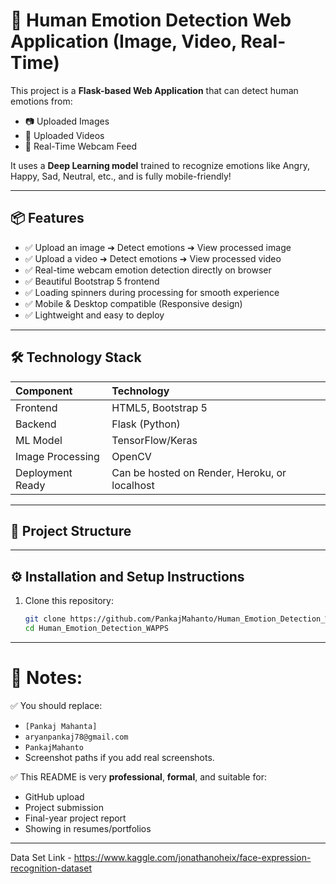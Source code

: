 
# 🎯 Human Emotion Detection Web Application (Image, Video, Real-Time)

This project is a **Flask-based Web Application** that can detect human emotions from:

- 📷 Uploaded Images
- 🎥 Uploaded Videos
- 🎥 Real-Time Webcam Feed

It uses a **Deep Learning model** trained to recognize emotions like Angry, Happy, Sad, Neutral, etc., and is fully mobile-friendly!

---

## 📦 Features

- ✅ Upload an image ➔ Detect emotions ➔ View processed image
- ✅ Upload a video ➔ Detect emotions ➔ View processed video
- ✅ Real-time webcam emotion detection directly on browser
- ✅ Beautiful Bootstrap 5 frontend
- ✅ Loading spinners during processing for smooth experience
- ✅ Mobile & Desktop compatible (Responsive design)
- ✅ Lightweight and easy to deploy

---

## 🛠️ Technology Stack

| Component | Technology |
|:---|:---|
| Frontend | HTML5, Bootstrap 5 |
| Backend | Flask (Python) |
| ML Model | TensorFlow/Keras |
| Image Processing | OpenCV |
| Deployment Ready | Can be hosted on Render, Heroku, or localhost |

---

## 📄 Project Structure



---

## ⚙️ Installation and Setup Instructions

1. Clone this repository:
   ```bash
   git clone https://github.com/PankajMahanto/Human_Emotion_Detection_WAPPS
   cd Human_Emotion_Detection_WAPPS

---

# 📢 Notes:

✅ You should replace:
- `[Pankaj Mahanta]`
- `aryanpankaj78@gmail.com`
- `PankajMahanto`
- Screenshot paths if you add real screenshots.

✅ This README is very **professional**, **formal**, and suitable for:
- GitHub upload
- Project submission
- Final-year project report
- Showing in resumes/portfolios

---

Data Set Link - https://www.kaggle.com/jonathanoheix/face-expression-recognition-dataset
